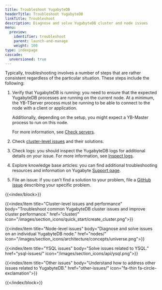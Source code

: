 ```yaml
---
title: Troubleshoot YugabyteDB
headerTitle: Troubleshoot YugabyteDB
linkTitle: Troubleshoot
description: Diagnose and solve YugabyteDB cluster and node issues
menu:
  preview:
    identifier: troubleshoot
    parent: launch-and-manage
    weight: 100
type: indexpage
cascade:
  unversioned: true
---
```


Typically, troubleshooting involves a number of steps that are rather consistent regardless of the particular situation. These steps include the following:

1. Verify that YugabyteDB is running: you need to ensure that the expected YugabyteDB processes are running on the current node. At a minimum, the YB-TServer process must be running to be able to connect to the node with a client or application.

    Additionally, depending on the setup, you might expect a YB-Master process to run on this node.

    For more information, see [Check servers](nodes/check-processes/).

2. Check [cluster-level issues](cluster/) and their solutions.

3. Check logs: you should inspect the YugabyteDB logs for additional details on your issue. For more information, see [Inspect logs](../explore/observability/logging/).

4. Explore knowledge base articles: you can find additional troubleshooting resources and information on Yugabyte [Support page](https://support.yugabyte.com/).

5. File an issue: if you can't find a solution to your problem, file a [GitHub issue](https://github.com/yugabyte/yugabyte-db/issues) describing your specific problem.

{{<index/block>}}

  {{<index/item
    title="Cluster-level issues and performance"
    body="Troubleshoot common YugabyteDB cluster issues and improve cluster performance."
    href="cluster/"
    icon="/images/section_icons/quick_start/create_cluster.png">}}

  {{<index/item
    title="Node-level issues"
    body="Diagnose and solve issues on an individual YugabyteDB node."
    href="nodes/"
    icon="/images/section_icons/architecture/concepts/universe.png">}}

   {{<index/item
    title="YSQL issues"
    body="Solve issues related to YSQL."
    href="ysql-issues/"
    icon="/images/section_icons/api/ysql.png">}}

   {{<index/item
    title="Other issues"
    body="Understand how to address other issues related to YugabyteDB."
    href="other-issues/"
    icon="fa-thin fa-circle-exclamation">}}

{{</index/block>}}
